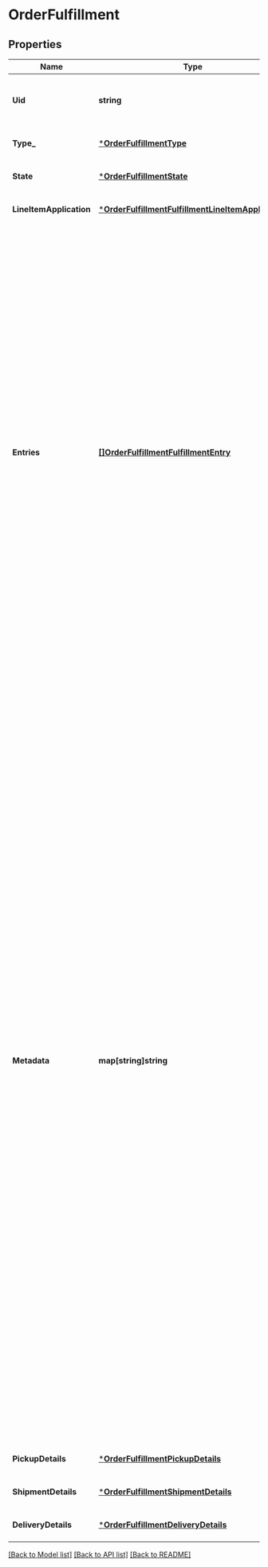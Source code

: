 # OrderFulfillment

## Properties
Name | Type | Description | Notes
------------ | ------------- | ------------- | -------------
**Uid** | **string** | A unique ID that identifies the fulfillment only within this order. | [optional] [default to null]
**Type_** | [***OrderFulfillmentType**](OrderFulfillmentType.md) |  | [optional] [default to null]
**State** | [***OrderFulfillmentState**](OrderFulfillmentState.md) |  | [optional] [default to null]
**LineItemApplication** | [***OrderFulfillmentFulfillmentLineItemApplication**](OrderFulfillmentFulfillmentLineItemApplication.md) |  | [optional] [default to null]
**Entries** | [**[]OrderFulfillmentFulfillmentEntry**](OrderFulfillmentFulfillmentEntry.md) | A list of entries pertaining to the fulfillment of an order. Each entry must reference a valid &#x60;uid&#x60; for an order line item in the &#x60;line_item_uid&#x60; field, as well as a &#x60;quantity&#x60; to fulfill. Multiple entries can reference the same line item &#x60;uid&#x60;, as long as the total quantity among all fulfillment entries referencing a single line item does not exceed the quantity of the order&#x27;s line item itself. An order cannot be marked as &#x60;COMPLETED&#x60; before all fulfillments are &#x60;COMPLETED&#x60;, &#x60;CANCELED&#x60;, or &#x60;FAILED&#x60;. Fulfillments can be created and completed independently before order completion. | [optional] [default to null]
**Metadata** | **map[string]string** | Application-defined data attached to this fulfillment. Metadata fields are intended to store descriptive references or associations with an entity in another system or store brief information about the object. Square does not process this field; it only stores and returns it in relevant API calls. Do not use metadata to store any sensitive information (such as personally identifiable information or card details). Keys written by applications must be 60 characters or less and must be in the character set &#x60;[a-zA-Z0-9_-]&#x60;. Entries can also include metadata generated by Square. These keys are prefixed with a namespace, separated from the key with a &#x27;:&#x27; character. Values have a maximum length of 255 characters. An application can have up to 10 entries per metadata field. Entries written by applications are private and can only be read or modified by the same application. For more information, see [Metadata](https://developer.squareup.com/docs/build-basics/metadata). | [optional] [default to null]
**PickupDetails** | [***OrderFulfillmentPickupDetails**](OrderFulfillmentPickupDetails.md) |  | [optional] [default to null]
**ShipmentDetails** | [***OrderFulfillmentShipmentDetails**](OrderFulfillmentShipmentDetails.md) |  | [optional] [default to null]
**DeliveryDetails** | [***OrderFulfillmentDeliveryDetails**](OrderFulfillmentDeliveryDetails.md) |  | [optional] [default to null]

[[Back to Model list]](../README.md#documentation-for-models) [[Back to API list]](../README.md#documentation-for-api-endpoints) [[Back to README]](../README.md)

